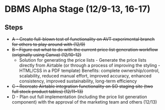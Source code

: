 # DBMS Alpha Stage (12/9-13, 16-17)

## Steps
- ~~A - Create full-blown test of functionality on AVT experimental branch for others to play around with (12/9)~~
- ~~B - Figure out what to do with the current price list generation workflow (originally using Canva) (12/10-12)~~
  - Solution for generating the price lists - Generate the price lists directly from Airtable (or through a process of improving the styling - HTML/CSS in a PDF template)
Benefits: complete ownership/control, scalability, reduced manual effort, improved accuracy, enhanced consistency, improved sustainability, long-term efficiency
- ~~C - Recreate Airtable integration functionality on SO staging site (two full stock product tables) (12/11-13)~~
- D - Plan out full implementation (including the price list generation component) with the approval of the marketing team and others (12/13)
